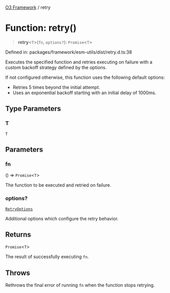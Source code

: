 [O3 Framework](../API.md) / retry

# Function: retry()

> **retry**\<`T`\>(`fn`, `options?`): `Promise`\<`T`\>

Defined in: packages/framework/esm-utils/dist/retry.d.ts:38

Executes the specified function and retries executing on failure with a custom backoff strategy
defined by the options.

If not configured otherwise, this function uses the following default options:
* Retries 5 times beyond the initial attempt.
* Uses an exponential backoff starting with an initial delay of 1000ms.

## Type Parameters

### T

`T`

## Parameters

### fn

() => `Promise`\<`T`\>

The function to be executed and retried on failure.

### options?

[`RetryOptions`](../interfaces/RetryOptions.md)

Additional options which configure the retry behavior.

## Returns

`Promise`\<`T`\>

The result of successfully executing `fn`.

## Throws

Rethrows the final error of running `fn` when the function stops retrying.
